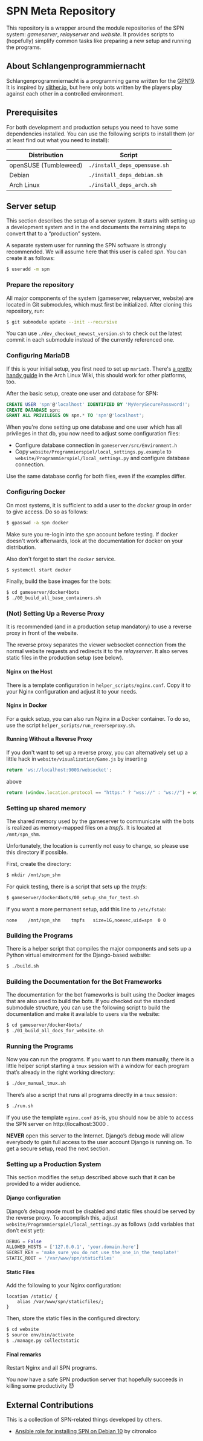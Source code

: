 # SPN Meta Repository

This repository is a wrapper around the module repositories of the SPN system:
_gameserver_, _relayserver_ and _website_. It provides scripts to (hopefully)
simplify common tasks like preparing a new setup and running the programs.

## About Schlangenprogrammiernacht

Schlangenprogrammiernacht is a programming game written for the
[GPN19](https://entropia.de/GPN19). It is inspired by
[slither.io](https://slither.io), but here only bots written by the players
play against each other in a controlled environment.

## Prerequisites

For both development and production setups you need to have some dependencies
installed. You can use the following scripts to install them (or at least find
out what you need to install):

Distribution            | Script
---                     | ---
openSUSE (Tumbleweed)   | `./install_deps_opensuse.sh`
Debian                  | `./install_deps_debian.sh`
Arch Linux              | `./install_deps_arch.sh`

## Server setup

This section describes the setup of a server system. It starts with setting up
a development system and in the end documents the remaining steps to convert
that to a “production” system.

A separate system user for running the SPN software is strongly recommended.
We will assume here that this user is called _spn_. You can create it as
follows:

```sh
$ useradd -m spn
```

### Prepare the repository

All major components of the system (gameserver, relayserver, website) are
located in Git submodules, which must first be initialized. After cloning this
repository, run:

```sh
$ git submodule update --init --recursive
```

You can use `./dev_checkout_newest_version.sh` to check out the latest commit
in each submodule instead of the currently referenced one.

### Configuring MariaDB

If this is your initial setup, you first need to set up `mariadb`. There's [a
pretty handy guide](https://wiki.archlinux.org/index.php/MariaDB#Installation)
in the Arch Linux Wiki, this should work for other platforms, too.

After the basic setup, create one user and database for SPN:

```sql
CREATE USER 'spn'@'localhost' IDENTIFIED BY 'MyVerySecurePassword!';
CREATE DATABASE spn;
GRANT ALL PRIVILEGES ON spn.* TO 'spn'@'localhost';
```

When you're done setting up one database and one user which has all privileges
in that db, you now need to adjust some configuration files:

- Configure database connection in `gameserver/src/Environment.h`
- Copy `website/Programmierspiel/local_settings.py.example` to
  `website/Programmierspiel/local_settings.py` and configure database
  connection.

Use the same database config for both files, even if the examples differ.

### Configuring Docker

On most systems, it is sufficient to add a user to the _docker_ group in order
to give access. Do so as follows:

```sh
$ gpasswd -a spn docker
```

Make sure you re-login into the _spn_ account before testing. If docker doesn't
work afterwards, look at the documentation for docker on your distribution.

Also don't forget to start the `docker` service.

```sh
$ systemctl start docker
```

Finally, build the base images for the bots:

```sh
$ cd gameserver/docker4bots
$ ./00_build_all_base_containers.sh
```

### (Not) Setting Up a Reverse Proxy

It is recommended (and in a production setup mandatory) to use a reverse
proxy in front of the website.

The reverse proxy separates the viewer websocket connection from the normal
website requests and redirects it to the _relayserver_. It also serves static
files in the production setup (see below).

#### Nginx on the Host

There is a template configuration in `helper_scripts/nginx.conf`. Copy it to
your Nginx configuration and adjust it to your needs.

#### Nginx in Docker

For a quick setup, you can also run Nginx in a Docker container. To do so, use
the script `helper_scripts/run_reverseproxy.sh`.

#### Running Without a Reverse Proxy

If you don't want to set up a reverse proxy, you can alternatively set up a
little hack in `website/visualization/Game.js` by inserting

```js
return 'ws://localhost:9009/websocket';
```

above

```js
return (window.location.protocol == "https:" ? "wss://" : "ws://") + window.location.host + "/websocket";
```

### Setting up shared memory

The shared memory used by the gameserver to communicate with the bots is
realized as memory-mapped files on a _tmpfs_. It is located at `/mnt/spn_shm`.

Unfortunately, the location is currently not easy to change, so please use this
directory if possible.

First, create the directory:

```sh
$ mkdir /mnt/spn_shm
```

For quick testing, there is a script that sets up the _tmpfs_:

```sh
$ gameserver/docker4bots/00_setup_shm_for_test.sh
```

If you want a more permanent setup, add this line to `/etc/fstab`:

```
none	/mnt/spn_shm	tmpfs	size=1G,noexec,uid=spn	0 0
```

### Building the Programs

There is a helper script that compiles the major components and sets up a
Python virtual environment for the Django-based website:

```sh
$ ./build.sh
```

### Building the Documentation for the Bot Frameworks

The documentation for the bot frameworks is built using the Docker images that
are also used to build the bots. If you checked out the standard submodule
structure, you can use the following script to build the documentation and make
it available to users via the website:

```sh
$ cd gameserver/docker4bots/
$ ./01_build_all_docs_for_website.sh
```

### Running the Programs

Now you can run the programs. If you want to run them manually, there is a
little helper script starting a `tmux` session with a window for each program
that’s already in the right working directory:

```sh
$ ./dev_manual_tmux.sh
```

There’s also a script that runs all programs directly in a `tmux` session:

```sh
$ ./run.sh
```

If you use the template `nginx.conf` as-is, you should now be able to access
the SPN server on http://localhost:3000 .

**NEVER** open this server to the Internet. Django’s debug mode will allow
everybody to gain full access to the user account Django is running on. To get
a secure setup, read the next section.

### Setting up a Production System

This section modifies the setup described above such that it can be provided to
a wider audience.

#### Django configuration

Django’s debug mode must be disabled and static files should be served by the
reverse proxy. To accomplish this, adjust
`website/Programmierspiel/local_settings.py` as follows (add variables that
don’t exist yet):

```python
DEBUG = False
ALLOWED_HOSTS = ['127.0.0.1', 'your.domain.here']
SECRET_KEY = 'make_sure_you_do_not_use_the_one_in_the_template!'
STATIC_ROOT = '/var/www/spn/staticfiles'
```

#### Static Files

Add the following to your Nginx configuration:

```
location /static/ {
	alias /var/www/spn/staticfiles/;
}
```

Then, store the static files in the configured directory:

```sh
$ cd website
$ source env/bin/activate
$ ./manage.py collectstatic
```

#### Final remarks

Restart Nginx and all SPN programs.

You now have a safe SPN production server that hopefully succeeds in killing
some productivity 😈

## External Contributions

This is a collection of SPN-related things developed by others.

* [Ansible role for installing SPN on Debian 10](https://git.bingo-ev.de/geierb/spn-ansible) by citronalco

